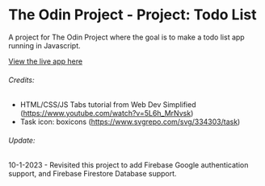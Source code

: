 # The Odin Project - Project: Todo List

A project for The Odin Project where the goal is to make a todo list app running in Javascript.

[View the live app here](https://bizarf.github.io/odin-todo-list/)

###### Credits:

-   HTML/CSS/JS Tabs tutorial from Web Dev Simplified (https://www.youtube.com/watch?v=5L6h_MrNvsk)
-   Task icon: boxicons (https://www.svgrepo.com/svg/334303/task)

###### Update:

10-1-2023 - Revisited this project to add Firebase Google authentication support, and Firebase Firestore Database support.
